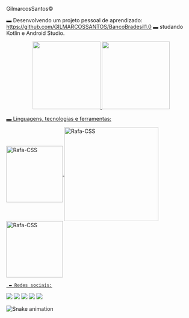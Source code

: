 GilmarcosSantos©

▬ Desenvolvendo um projeto pessoal de aprendizado: https://github.com/GILMARCOSSANTOS/BancoBradesil1.0
▬ studando Kotlin e Android Studio.
<div align="center">
  <a href="https://github.com/GILMARCOSSANTOS">
  <img height="180em" src="https://github-readme-stats.vercel.app/api?username=GILMARCOSSANTOS&show_icons=true&theme=dracula&include_all_commits=true&count_private=true"/>
  <img height="180em" src="https://github-readme-stats.vercel.app/api/top-langs/?username=GILMARCOSSANTOS&layout=compact&langs_count=7&theme=dracula"/>
</div>
  
   ▬ Linguagens, tecnologias e ferramentas:
  <div>   
   <img align="center" alt="Rafa-CSS" height="150" width="150"img src="https://cdn.jsdelivr.net/gh/devicons/devicon/icons/android/android-original-wordmark.svg" />
 <img align="center" alt="Rafa-CSS" height="250" width="250"img src="https://cdn.jsdelivr.net/gh/devicons/devicon/icons/kotlin/kotlin-original-wordmark.svg" />
    <img align="center" alt="Rafa-CSS" height="150" width="150" img src="https://cdn.jsdelivr.net/gh/devicons/devicon/icons/github/github-original-wordmark.svg" />
  </div>
  
     ▬ Redes sociais:
  <div>
    <a href="https://www.youtube.com/channel/UCN5fNNcEQ3LKSjCZK4H9CTw" target="_blank"><img src="https://img.shields.io/badge/YouTube-FF0000?style=for-the-badge&logo=youtube&logoColor=white" target="_blank"></a>
  <a href="https://www.instagram.com/gilmarcosxsantos/?hl=pt-br" target="_blank"><img src="https://img.shields.io/badge/-Instagram-%23E4405F?style=for-the-badge&logo=instagram&logoColor=white" target="_blank"></a>
 	<a href="https://twitter.com/GilmarcosSantos" target="_blank"><img src="https://img.shields.io/badge/Twitch-9146FF?style=for-the-badge&logo=twitch&logoColor=white" target="_blank"></a>
  <a href = "mailto:gilmarcosxsantos@gmail.com"><img src="https://img.shields.io/badge/-Gmail-%23333?style=for-the-badge&logo=gmail&logoColor=white" target="_blank"></a> 
     <a href = "https://www.facebook.com/gilmarcos.santos.3/"><img src="https://img.shields.io/badge/-facebook-logo=gmail&logoColor=white" target="_blank"></a> 
       </div>
    
      
  
  ![Snake animation](https://github.com/rafaballerini2/rafaballerini2/blob/output/github-contribution-grid-snake.svg)


